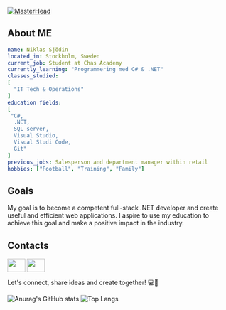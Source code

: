 [![MasterHead](https://c4.wallpaperflare.com/wallpaper/749/308/1001/anime-code-wallpaper-preview.jpg)](github.com/niklassjodin)
## About ME

```yaml
name: Niklas Sjödin
located_in: Stockholm, Sweden
current_job: Student at Chas Academy
currently_learning: "Programmering med C# & .NET"
classes_studied:
[
  "IT Tech & Operations"
]
education fields:
[
 "C#,
  .NET,
  SQL server,
  Visual Studio,
  Visual Studi Code,
  Git"
]
previous_jobs: Salesperson and department manager within retail
hobbies: ["Football", "Training", "Family"] 
```

## Goals

My goal is to become a competent full-stack .NET developer and create useful and efficient web applications. I aspire to use my education to achieve this goal and make a positive impact in the industry.

## Contacts


<a href="https://www.linkedin.com/in/niklas-sj%C3%B6din-626438b9/" target="blank"><img align="center" src="https://cdn.jsdelivr.net/gh/devicons/devicon/icons/linkedin/linkedin-original.svg" alt="" height="30" width="40" /></a>
<a href="https://mail.google.com/mail/u/2/#inbox" target="blank"><img align="center" src="https://cdn.jsdelivr.net/gh/devicons/devicon/icons/google/google-plain.svg" alt="" height="30" width="40" /></a>

  

Let's connect, share ideas and create together! 💻🚀

![Anurag's GitHub stats](https://github-readme-stats.vercel.app/api?username=NiklasSjodin&show_icons=true&theme=radical) ![Top Langs](https://github-readme-stats.vercel.app/api/top-langs/?username=NiklasSjodin&layout=compact)
